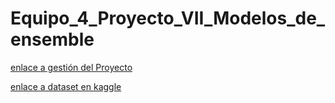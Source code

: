 # Equipo_4_Proyecto_VII_Modelos_de_ensemble
[enlace a gestión del Proyecto](https://github.com/orgs/Factoria-F5-madrid/projects/49/views/1)

[enlace a dataset en kaggle](https://www.kaggle.com/datasets/andrewmvd/fetal-health-classification/data)
